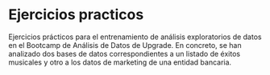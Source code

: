 # Ejercicios practicos
Ejercicios prácticos para el entrenamiento de análisis exploratorios de datos en el Bootcamp de Análisis de Datos de Upgrade. En concreto, se han analizado dos bases de datos correspondientes a un listado de éxitos musicales y otro a los datos de marketing de una entidad bancaria. 
